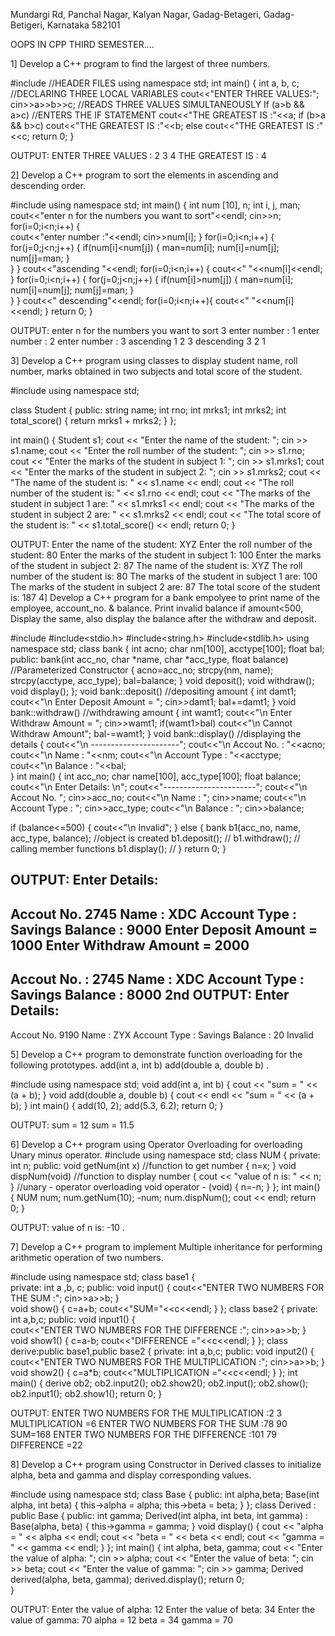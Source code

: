 Mundargi Rd, Panchal Nagar, Kalyan Nagar, Gadag-Betageri, Gadag-Betigeri, Karnataka 582101

OOPS IN CPP THIRD SEMESTER....

1] Develop a C++ program to find the largest of three numbers.


#include <iostream>   //HEADER FILES
using namespace std;
int main()
{ 
    int a,  b,  c;        //DECLARING THREE LOCAL VARIABLES
    cout<<"ENTER THREE VALUES:";  
    cin>>a>>b>>c;      //READS THREE VALUES SIMULTANEOUSLY
          If (a>b && a>c)      //ENTERS THE IF STATEMENT
                   cout<<"THE GREATEST IS :"<<a;
           if (b>a && b>c)
                   cout<<"THE GREATEST IS :"<<b;
            else
                    cout<<"THE GREATEST IS :"<<c;
    return 0;
}  


  
OUTPUT:
ENTER THREE VALUES   : 2
3
4
THE GREATEST IS   : 4

2] Develop a C++ program to sort the elements in ascending and descending order.



#include <iostream>
using namespace std;
int main()
{
	int num [10], n;
int i, j, man;
cout<<"enter n for the numbers you want to sort"<<endl;
cin>>n;
	for(i=0;i<n;i++)
{		
			cout<<"enter number :"<<endl;
	cin>>num[i];
	}
	for(i=0;i<n;i++)
{
		for(j=0;j<n;j++)
{
			if(num[i]<num[j])
{
				man=num[i];
				num[i]=num[j];
				num[j]=man;
	}			
	}
	}
	cout<<"ascending "<<endl;
	for(i=0;i<n;i++)
{
	cout<<" "<<num[i]<<endl;
}
	for(i=0;i<n;i++)
{
		for(j=0;j<n;j++)
{
			if(num[i]>num[j])
{
				man=num[i];
				num[i]=num[j];
				num[j]=man;
		}			
		}
	}
	cout<<" descending"<<endl;
	for(i=0;i<n;i++){
		cout<<" "<<num[i]<<endl;
}
return 0;
}



OUTPUT:
enter n for the numbers you want to sort
3
enter number :
1
enter number :
2
enter number :
3
ascending 
 1
 2
 3
 descending
 3
 2
 1



3] Develop a C++ program using classes to display student name, roll number, marks obtained in two subjects and total score of the student.


#include <iostream>
using namespace std;

class Student
 {
     public:
  string name;
  int rno;
  int mrks1;
  int mrks2;
  int total_score()
 {
    return mrks1 + mrks2;
  }
};

int main() 
{
  Student s1;
  cout << "Enter the name of the student: ";
  cin >> s1.name;
  cout << "Enter the roll number of the student: ";
  cin >> s1.rno;
  cout << "Enter the marks of the student in subject 1: ";
  cin >> s1.mrks1;
  cout << "Enter the marks of the student in subject 2: ";
  cin >> s1.mrks2;
cout << "The name of the student is: " << s1.name << endl;
  cout << "The roll number of the student is: " << s1.rno << endl;
  cout << "The marks of the student in subject 1 are: " << s1.mrks1 << endl;
  cout << "The marks of the student in subject 2 are: " << s1.mrks2 << endl;
  cout << "The total score of the student is: " << s1.total_score() << endl;
return 0;
}



OUTPUT:
Enter the name of the student: XYZ
Enter the roll number of the student: 80
Enter the marks of the student in subject 1: 100
Enter the marks of the student in subject 2: 87
The name of the student is: XYZ
The roll number of the student is: 80
The marks of the student in subject 1 are: 100
The marks of the student in subject 2 are: 87
The total score of the student is: 187
4] Develop a C++ program for a bank empolyee to print name of the employee, account_no. & balance. 
Print invalid balance if amount<500, Display the same, also display the balance after the  withdraw and deposit. 


#include<iostream>
#include<stdio.h>
#include<string.h>
#include<stdlib.h>
using namespace std;
class bank
{
        int acno;
        char nm[100], acctype[100];
        float bal;  
   public:
        bank(int acc_no, char *name, char *acc_type, float balance)  //Parameterized Constructor
        {
                acno=acc_no;
                strcpy(nm, name);
                strcpy(acctype, acc_type);
                bal=balance;
        }
        void deposit();
        void withdraw();
        void display();
};
void bank::deposit()   //depositing  amount
{
        int damt1;
        cout<<"\n Enter Deposit Amount = ";
        cin>>damt1;
        bal+=damt1;
}
void bank::withdraw()  //withdrawing  amount
{
        int wamt1;
        cout<<"\n Enter Withdraw Amount = ";
        cin>>wamt1;
        if(wamt1>bal)
                cout<<"\n Cannot Withdraw Amount";
        bal-=wamt1;
}
void bank::display()  //displaying the details
{
        cout<<"\n ----------------------";
        cout<<"\n Accout No. : "<<acno;
        cout<<"\n Name : "<<nm;
        cout<<"\n Account Type : "<<acctype;
        cout<<"\n Balance : "<<bal;  
}
int main()
{
        int acc_no;
        char name[100], acc_type[100];
        float balance;
        cout<<"\n Enter Details: \n";
        cout<<"-----------------------";
        cout<<"\n Accout No. ";
        cin>>acc_no;
        cout<<"\n Name : ";
        cin>>name;
        cout<<"\n Account Type : ";
        cin>>acc_type;
        cout<<"\n Balance : ";
        cin>>balance;
 
 if (balance<=500)
 {
cout<<"\n Invalid";
 }
 else
 {
  bank b1(acc_no, name, acc_type, balance);  //object is created
        b1.deposit(); //
        b1.withdraw(); // calling member functions
        b1.display(); //
 }
 return 0;
}


OUTPUT:
Enter Details: 
-----------------------
 Accout No. 2745
 Name : XDC
 Account Type : Savings
 Balance : 9000
 Enter Deposit Amount = 1000
 Enter Withdraw Amount = 2000
 ----------------------
 Accout No. : 2745
 Name : XDC
 Account Type : Savings
 Balance : 8000
2nd OUTPUT:
Enter Details: 
-----------------------
 Accout No. 9190
 Name : ZYX
 Account Type : Savings
 Balance  : 20
 Invalid



5] Develop a C++ program to demonstrate function overloading for the following prototypes.
 add(int a, int b) 
 add(double a, double b) .



#include <iostream>
using namespace std;
void add(int a, int b)
{
  cout << "sum = " << (a + b);
}
 void add(double a, double b)
{
    cout << endl << "sum = " << (a + b);
}
 int main()
{
    add(10, 2);
    add(5.3, 6.2);
    return 0;
}


OUTPUT:
sum = 12
sum = 11.5



6] Develop a C++ program using Operator Overloading for overloading Unary minus operator.
#include<iostream>
using namespace std;
 class NUM
{
    private:
        int n;
    public:
        void getNum(int x)     //function to get number
        {
            n=x;
        }
        void dispNum(void)      //function to display number
        {
            cout << "value of n is: " << n;
        }
        //unary - operator overloading
        void operator - (void)
        {
            n=-n;
        }
};
int main()
{
    NUM num;
    num.getNum(10);
    -num;
    num.dispNum();
    cout << endl;
    return 0;
}


OUTPUT:          value of n is: -10 .



7] Develop a C++ program to implement Multiple inheritance for performing arithmetic operation of two numbers.


#include <iostream>
using namespace std;
class base1
{   
private:
        int a ,b, c;
          public:
           void input()
    {
        cout<<"ENTER TWO NUMBERS FOR THE SUM :";
        cin>>a>>b;
    }          
void show()
{
    c=a+b;
    cout<<"SUM="<<c<<endl;
}  };
class base2
{   private:
     int a,b,c;
     public:
        void input1()
        {    
             cout<<"ENTER TWO NUMBERS FOR THE DIFFERENCE :";
             cin>>a>>b;
    } 
    void show1()
{
    c=a-b;
    cout<<"DIFFERENCE ="<<c<<endl;
}  };
class derive:public base1,public base2
{
    private:
    int a,b,c;
    public:
          void input2()
        {    
        cout<<"ENTER TWO NUMBERS FOR THE MULTIPLICATION :";
             cin>>a>>b;
}
void show2()
{
    c=a*b;
    cout<<"MULTIPLICATION ="<<c<<endl;
}  };
int main()
{
    derive ob2;
    ob2.input2();
    ob2.show2();
    ob2.input();
    ob2.show();
    ob2.input1();
    ob2.show1();
    return 0; 
}


OUTPUT:
ENTER TWO NUMBERS FOR THE MULTIPLICATION :2
3
MULTIPLICATION =6
ENTER TWO NUMBERS FOR THE SUM :78
90
SUM=168
ENTER TWO NUMBERS FOR THE DIFFERENCE :101
79
DIFFERENCE =22


8] Develop a C++ program using Constructor in Derived classes to initialize alpha, beta and gamma and display corresponding values.


#include <iostream>
using namespace std;
class Base
 {
     public:
  int alpha,beta;
   Base(int alpha, int beta) 
{
    this->alpha = alpha;
    this->beta = beta;
  }      };
class Derived : public Base 
{
public:
  int gamma;
 Derived(int alpha, int beta, int gamma) : Base(alpha, beta)
 {
    this->gamma = gamma;
  }
 void display() 
{
    cout << "alpha = " << alpha << endl;
    cout << "beta = " << beta << endl;
    cout << "gamma = " << gamma << endl;
  }
};
int main() 
{
  int alpha, beta, gamma;
  cout << "Enter the value of alpha: ";
  cin >> alpha;
   cout << "Enter the value of beta: ";
  cin >> beta;
  cout << "Enter the value of gamma: ";
  cin >> gamma;
 Derived derived(alpha, beta, gamma);
 derived.display();
return 0;   
}

OUTPUT:
Enter the value of alpha: 12
Enter the value of beta: 34
Enter the value of gamma: 70
alpha = 12
beta = 34
gamma = 70











